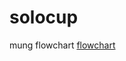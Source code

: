 # solocup
mung
flowchart
[flowchart](https://github.com/9622676/solocup/assets/146209496/6413a406-0259-4193-8188-25115cea0d51)
